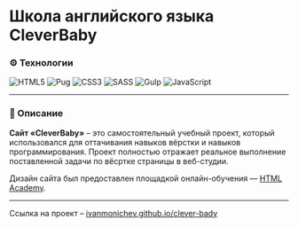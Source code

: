 # Школа английского языка CleverBaby

### ⚙️ Технологии
![HTML5](https://img.shields.io/badge/html5-%23E34F26.svg?style=for-the-badge&logo=html5&logoColor=white)
![Pug](https://img.shields.io/badge/Pug-FFF?style=for-the-badge&logo=pug&logoColor=A86454)
![CSS3](https://img.shields.io/badge/css3-%231572B6.svg?style=for-the-badge&logo=css3&logoColor=white)
![SASS](https://img.shields.io/badge/SASS-hotpink.svg?style=for-the-badge&logo=SASS&logoColor=white)
![Gulp](https://img.shields.io/badge/GULP-%23CF4647.svg?style=for-the-badge&logo=gulp&logoColor=white)
![JavaScript](https://img.shields.io/badge/javascript-%23323330.svg?style=for-the-badge&logo=javascript&logoColor=%23F7DF1E)

___

### 📄 Описание
**Сайт «CleverBaby»** – это самостоятельный учебный проект, который использовался для оттачивания навыков вёрстки и навыков программирования. Проект полностью отражает реальное выполнение поставленной задачи по вёсртке страницы в веб-студии.

Дизайн сайта был предоставлен площадкой онлайн-обучения — [HTML Academy](https://htmlacademy.ru/).

---
Ссылка на проект – [ivanmonichev.github.io/clever-bady](https://ivanmonichev.github.io/clever-bady/)
